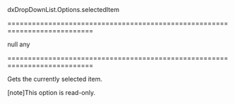 <!--id-->dxDropDownList.Options.selectedItem<!--/id-->
===========================================================================
<!--default-->null<!--/default-->
<!--type-->any<!--/type-->
<!--readonly--><!--/readonly-->
===========================================================================

<!--shortDescription-->
Gets the currently selected item.
<!--/shortDescription-->

<!--fullDescription-->
[note]This option is read-only.
<!--/fullDescription-->